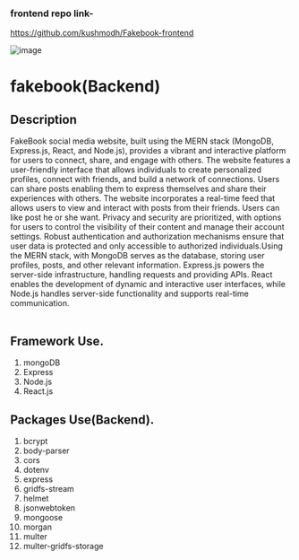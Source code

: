 ### frontend repo link- 
https://github.com/kushmodh/Fakebook-frontend
<br/>

![image](https://github.com/kushmodh/Fakebook-frontend)

# fakebook(Backend)

## Description
FakeBook social media website, built using the MERN stack (MongoDB, Express.js, React, and Node.js), provides a vibrant and interactive platform for users to connect, share, and engage with others. The website features a user-friendly interface that allows individuals to create personalized profiles, connect with friends, and build a network of connections. Users can share posts enabling them to express themselves and share their experiences with others. The website incorporates a real-time feed that allows users to view and interact with posts from their friends. Users can like post he or she want. Privacy and security are prioritized, with options for users to control the visibility of their content and manage their account settings. Robust authentication and authorization mechanisms ensure that user data is protected and only accessible to authorized individuals.Using the MERN stack, with MongoDB serves as the database, storing user profiles, posts, and other relevant information. Express.js powers the server-side infrastructure, handling requests and providing APIs. React enables the development of dynamic and interactive user interfaces, while Node.js handles server-side functionality and supports real-time communication.
<br />
<br />

## Framework Use.
1. mongoDB
2. Express
3. Node.js
4. React.js

## Packages Use(Backend).
1.  bcrypt
2.  body-parser
3.  cors
4.  dotenv
5.  express
6.  gridfs-stream
7.  helmet
8.  jsonwebtoken
9.  mongoose
10.  morgan
11.  multer
12.  multer-gridfs-storage
